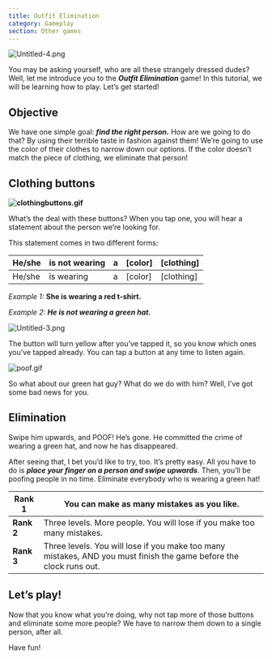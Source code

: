 ```yaml
---
title: Outfit Elimination
category: Gameplay
section: Other games
---
```

![Untitled-4.png](https://help.studycat.com/hc/article_attachments/34921324100889)

You may be asking yourself, who are all these strangely dressed dudes? Well, let me introduce you to the ***Outfit Elimination*** game! In this tutorial, we will be learning how to play. Let’s get started!

**Objective**
-------------

We have one simple goal: ***find the right person.*** How are we going to do that? By using their terrible taste in fashion against them! We’re going to use the color of their clothes to narrow down our options. If the color doesn’t match the piece of clothing, we eliminate that person!

**Clothing buttons**
--------------------

**![clothingbuttons.gif](https://help.studycat.com/hc/article_attachments/34921310348441)**

What’s the deal with these buttons? When you tap one, you will hear a statement about the person we’re looking for.

This statement comes in two different forms:

| He/she | is not wearing | a | [color] | [clothing] |
| --- | --- | --- | --- | --- |
| He/she | is wearing | a | [color] | [clothing] |

*Example 1:* **She is wearing a red t-shirt.**

*Example 2:* ***He is not wearing a green hat.***

![Untitled-3.png](https://help.studycat.com/hc/article_attachments/34921324104985)  

The button will turn yellow after you’ve tapped it, so you know which ones you’ve tapped already. You can tap a button at any time to listen again.

![poof.gif](https://help.studycat.com/hc/article_attachments/34921324114329)

So what about our green hat guy? What do we do with him? Well, I’ve got some bad news for you.

**Elimination**
---------------

Swipe him upwards, and POOF! He’s gone. He committed the crime of wearing a green hat, and now he has disappeared.

After seeing that, I bet you’d like to try, too. It’s pretty easy. All you have to do is ***place your finger on a person and swipe upwards***. Then, you’ll be poofing people in no time. Eliminate everybody who is wearing a green hat!

| **Rank 1** | You can make as many mistakes as you like. |
| --- | --- |
| **Rank 2** | Three levels. More people. You will lose if you make too many mistakes. |
| **Rank 3** | Three levels. You will lose if you make too many mistakes, AND you must finish the game before the clock runs out. |

**Let’s play!**
---------------

Now that you know what you’re doing, why not tap more of those buttons and eliminate some more people? We have to narrow them down to a single person, after all.

Have fun!